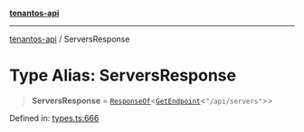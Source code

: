 [**tenantos-api**](../README.md)

***

[tenantos-api](../globals.md) / ServersResponse

# Type Alias: ServersResponse

> **ServersResponse** = [`ResponseOf`](ResponseOf.md)\<[`GetEndpoint`](GetEndpoint.md)\<`"/api/servers"`\>\>

Defined in: [types.ts:666](https://github.com/shadmanZero/tenantos-api/blob/fe61944d7cb3ee6cc3061a8309e45287291cb501/src/types.ts#L666)

